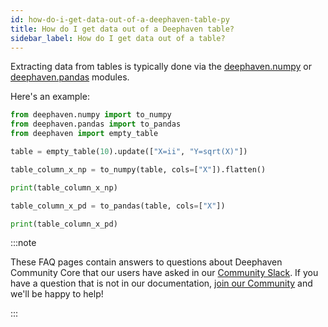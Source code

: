 ```yaml
---
id: how-do-i-get-data-out-of-a-deephaven-table-py
title: How do I get data out of a Deephaven table?
sidebar_label: How do I get data out of a table?
---
```


Extracting data from tables is typically done via the [deephaven.numpy](https://deephaven.io/core/pydoc/code/deephaven.numpy.html#module-deephaven.numpy) or [deephaven.pandas](https://deephaven.io/core/pydoc/code/deephaven.pandas.html#module-deephaven.pandas) modules.

Here's an example:

```python order=null
from deephaven.numpy import to_numpy
from deephaven.pandas import to_pandas
from deephaven import empty_table

table = empty_table(10).update(["X=ii", "Y=sqrt(X)"])

table_column_x_np = to_numpy(table, cols=["X"]).flatten()

print(table_column_x_np)

table_column_x_pd = to_pandas(table, cols=["X"])

print(table_column_x_pd)
```

:::note

These FAQ pages contain answers to questions about Deephaven Community Core that our users have asked in our [Community Slack](https://deephaven.io/slack). If you have a question that is not in our documentation, [join our Community](https://deephaven.io/slack) and we'll be happy to help!

:::
